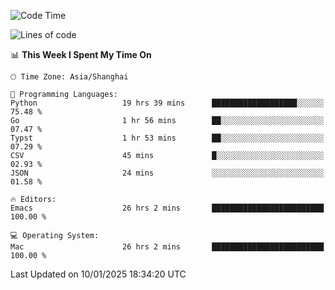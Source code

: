 <!--START_SECTION:waka-->
![Code Time](http://img.shields.io/badge/Code%20Time-2%2C462%20hrs%2050%20mins-blue)

![Lines of code](https://img.shields.io/badge/From%20Hello%20World%20I%27ve%20Written-310.0%20thousand%20lines%20of%20code-blue)

📊 **This Week I Spent My Time On** 

```text
🕑︎ Time Zone: Asia/Shanghai

💬 Programming Languages: 
Python                   19 hrs 39 mins      ███████████████████░░░░░░   75.48 % 
Go                       1 hr 56 mins        ██░░░░░░░░░░░░░░░░░░░░░░░   07.47 % 
Typst                    1 hr 53 mins        ██░░░░░░░░░░░░░░░░░░░░░░░   07.29 % 
CSV                      45 mins             █░░░░░░░░░░░░░░░░░░░░░░░░   02.93 % 
JSON                     24 mins             ░░░░░░░░░░░░░░░░░░░░░░░░░   01.58 % 

🔥 Editors: 
Emacs                    26 hrs 2 mins       █████████████████████████   100.00 % 

💻 Operating System: 
Mac                      26 hrs 2 mins       █████████████████████████   100.00 % 
```


 Last Updated on 10/01/2025 18:34:20 UTC
<!--END_SECTION:waka-->
